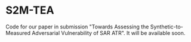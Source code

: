 # S2M-TEA
Code for our paper in submission "Towards Assessing the Synthetic-to-Measured Adversarial Vulnerability of SAR ATR".  It will be available soon.

